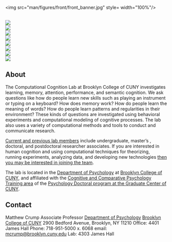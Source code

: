 
<!-- README.md is generated from README.Rmd. Please edit that file -->
<img src="man/figures/front/front_banner.jpg" style= width="100%"/>
<style type="text/css">
.headericons {
  width: 100%;
}
</style>

<br>

<div class="container">

<div class="row headericons">

<div class="col-sm-3">

<a href="https://www.crumplab.com/articles/People.html">
<img src="man/figures/front/people-logos_black.png" class="hovericon"/>
</a>

</div>

<div class="col-sm-3">

<a href="https://www.crumplab.com/articles/Publications.html">
<img src="man/figures/front/publications-logos_black.png" class="hovericon"/>
</a>

</div>

<div class="col-sm-3">

<a href="https://www.crumplab.com/articles/Books.html">
<img src="man/figures/front/books.png" class="hovericon"/>
</a>

</div>

<div class="col-sm-3">

<a href="https://www.crumplab.com/articles/Courses.html">
<img src="man/figures/front/courses.png" class="hovericon"/>
</a>

</div>

</div>

<div class="row">

<div class="col-sm-3">

<a href="https://www.crumplab.com/articles/Apps.html">
<img src="man/figures/front/apps.png" class="hovericon"/>
</a>

</div>

<div class="col-sm-3">

<a href="https://www.crumplab.com/articles/Opportunities.html">
<img src="man/figures/front/join.png" class="hovericon"/>
</a>

</div>

<div class="col-sm-3">

<a href="https://www.crumplab.com/index.html#contact">
<img src="man/figures/front/contact-logos_black.png" class="hovericon"/>
</a>

</div>

<div class="col-sm-3">

<a href="https://www.youtube.com/c/CrumpsComputationalCognitionLab?sub_confirmation=1">
<img src="man/figures/front/youtube.png" class="hovericon"/>
</a>

</div>

</div>

</div>

## About

The Computational Cognition Lab at Brooklyn College of CUNY investigates
learning, memory, attention, performance, and semantic cognition. We ask
questions like how do people learn new skills such as playing an
instrument or typing on a keyboard? How does memory work? How do people
learn the meaning of words? How do people learn patterns and
regularities in their environment? These kinds of questions are
investigated using behavioral experiments and computational modeling of
cognitive processes. The lab also uses a variety of computational
methods and tools to conduct and communicate research.

[Current and previous lab
members](https://crumplab.github.io/People.html) include undergraduate,
master’s , doctoral, and postdoctoral researcher associates. If you are
interested in human cognition and using computational techniques for
theorizing, running experiments, analyzing data, and developing new
technologies [then you may be interested in joining the
team](https://crumplab.github.io/Opportunities.html).

The lab is located in the [Department of
Psychology](http://www.brooklyn.cuny.edu/web/academics/schools/naturalsciences/undergraduate/psychology.php)
at [Brooklyn College of CUNY](http://www.brooklyn.cuny.edu/), and
affiliated with the [Cognitive and Comparative Psychology Training
area](https://ccp-cuny.github.io) of the [Psychology Doctoral program at
the Graduate Center of
CUNY](https://www.gc.cuny.edu/Page-Elements/Academics-Research-Centers-Initiatives/Doctoral-Programs/Psychology/Training-Areas/Cognitive-and-Comparative-Psychology).

## Contact

Matthew Crump Associate Professor [Department of
Psychology](http://www.brooklyn.cuny.edu/web/academics/schools/naturalsciences/undergraduate/psychology.php)
[Brooklyn College of CUNY](http://www.brooklyn.cuny.edu/) 2900 Bedford
Avenue, Brooklyn, NY 11210 Office: 4401 James Hall Phone: 718-951-5000
x. 6068 email: <mcrump@brooklyn.cuny.edu> Lab: 4303 James Hall
